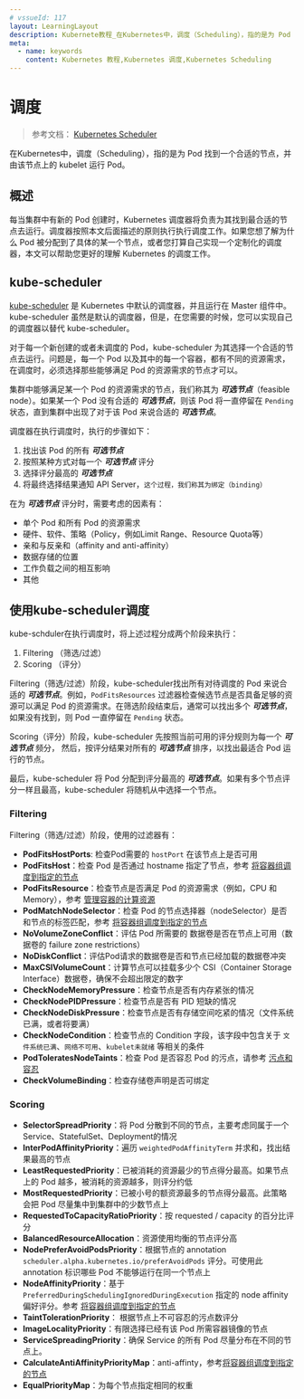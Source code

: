 ```yaml
---
# vssueId: 117
layout: LearningLayout
description: Kubernete教程_在Kubernetes中，调度（Scheduling），指的是为 Pod 找到一个合适的节点，并由该节点上的 kubelet 运行 Pod。
meta:
  - name: keywords
    content: Kubernetes 教程,Kubernetes 调度,Kubernetes Scheduling
---
```


# 调度

> 参考文档： [Kubernetes Scheduler](https://kubernetes.io/docs/concepts/scheduling/kube-scheduler/)

在Kubernetes中，调度（Scheduling），指的是为 Pod 找到一个合适的节点，并由该节点上的 kubelet 运行 Pod。

## 概述

每当集群中有新的 Pod 创建时，Kubernetes 调度器将负责为其找到最合适的节点去运行。调度器按照本文后面描述的原则执行执行调度工作。如果您想了解为什么 Pod 被分配到了具体的某一个节点，或者您打算自己实现一个定制化的调度器，本文可以帮助您更好的理解 Kubernetes 的调度工作。

## kube-scheduler

[kube-scheduler](https://kubernetes.io/docs/reference/command-line-tools-reference/kube-scheduler/) 是 Kubernetes 中默认的调度器，并且运行在 Master 组件中。kube-scheduler 虽然是默认的调度器，但是，在您需要的时候，您可以实现自己的调度器以替代 kube-scheduler。

对于每一个新创建的或者未调度的 Pod，kube-scheduler 为其选择一个合适的节点去运行。问题是，每一个 Pod 以及其中的每一个容器，都有不同的资源需求，在调度时，必须选择那些能够满足 Pod 的资源需求的节点才可以。

集群中能够满足某一个 Pod 的资源需求的节点，我们称其为 ***可选节点***（feasible node）。如果某一个 Pod 没有合适的 ***可选节点***，则该 Pod 将一直停留在 `Pending` 状态，直到集群中出现了对于该 Pod 来说合适的 ***可选节点***。

调度器在执行调度时，执行的步骤如下：
1. 找出该 Pod 的所有 ***可选节点***
2. 按照某种方式对每一个 ***可选节点*** 评分
3. 选择评分最高的 ***可选节点***
4. 将最终选择结果通知 API Server，`这个过程，我们称其为绑定（binding）`

在为 ***可选节点*** 评分时，需要考虑的因素有：
* 单个 Pod 和所有 Pod 的资源需求
* 硬件、软件、策略（Policy，例如Limit Range、Resource Quota等）
* 亲和与反亲和（affinity and anti-affinity）
* 数据存储的位置
* 工作负载之间的相互影响
* 其他

## 使用kube-scheduler调度

kube-schduler在执行调度时，将上述过程分成两个阶段来执行：
1. Filtering （筛选/过滤）
2. Scoring （评分）

Filtering（筛选/过滤）阶段，kube-scheduler找出所有对待调度的 Pod 来说合适的 ***可选节点***。例如，`PodFitsResources` 过滤器检查候选节点是否具备足够的资源可以满足 Pod 的资源需求。在筛选阶段结束后，通常可以找出多个 ***可选节点***，如果没有找到，则 Pod 一直停留在 `Pending` 状态。

Scoring（评分）阶段，kube-scheduler 先按照当前可用的评分规则为每一个 ***可选节点*** 频分， 然后，按评分结果对所有的 ***可选节点*** 排序，以找出最适合 Pod 运行的节点。

最后，kube-scheduler 将 Pod 分配到评分最高的 ***可选节点***。如果有多个节点评分一样且最高，kube-scheduler 将随机从中选择一个节点。

### Filtering

Filtering（筛选/过滤）阶段，使用的过滤器有：

* **PodFitsHostPorts**: 检查Pod需要的 `hostPort` 在该节点上是否可用
* **PodFitsHost**：检查 Pod 是否通过 hostname 指定了节点，参考 [将容器组调度到指定的节点](/learning/k8s-intermediate/config/assign-pod-node.html#指定节点-nodename)
* **PodFitsResource**：检查节点是否满足 Pod 的资源需求（例如，CPU 和 Memory），参考 [管理容器的计算资源](/learning/k8s-intermediate/config/computing-resource.html)
* **PodMatchNodeSelector**：检查 Pod 的节点选择器（nodeSelector）是否和节点的标签匹配，参考 [将容器组调度到指定的节点](/learning/k8s-intermediate/config/assign-pod-node.html#节点选择器-nodeselector)
* **NoVolumeZoneConflict**：评估 Pod 所需要的 数据卷是否在节点上可用（数据卷的 failure zone restrictions）
* **NoDiskConflict**：评估Pod请求的数据卷是否和节点已经加载的数据卷冲突
* **MaxCSIVolumeCount**：计算节点可以挂载多少个 CSI（Container Storage Interface）数据卷，确保不会超出限定的数字
* **CheckNodeMemoryPressure**：检查节点是否有内存紧张的情况
* **CheckNodePIDPressure**：检查节点是否有 PID 短缺的情况
* **CheckNodeDiskPressure**：检查节点是否有存储空间吃紧的情况（文件系统已满，或者将要满）
* **CheckNodeCondition**：检查节点的 Condition 字段，该字段中包含关于 `文件系统已满`、`网络不可用`、`kubelet未就绪` 等相关的条件
* **PodToleratesNodeTaints**：检查 Pod 是否容忍 Pod 的污点，请参考 [污点和容忍](/learning/k8s-intermediate/config/taints-toleration/)
* **CheckVolumeBinding**：检查存储卷声明是否可绑定

### Scoring

* **SelectorSpreadPriority**：将 Pod 分散到不同的节点，主要考虑同属于一个 Service、StatefulSet、Deployment的情况
* **InterPodAffinityPriority**：遍历 `weightedPodAffinityTerm` 并求和，找出结果最高的节点
* **LeastRequestedPriority**：已被消耗的资源最少的节点得分最高。如果节点上的 Pod 越多，被消耗的资源越多，则评分约低
* **MostRequestedPriority**：已被小号的额资源最多的节点得分最高。此策略会把 Pod 尽量集中到集群中的少数节点上
* **RequestedToCapacityRatioPriority**：按 requested / capacity 的百分比评分
* **BalancedResourceAllocation**：资源使用均衡的节点评分高
* **NodePreferAvoidPodsPriority**：根据节点的 annotation `scheduler.alpha.kubernetes.io/preferAvoidPods` 评分。可使用此 annotation 标识哪些 Pod 不能够运行在同一个节点上
* **NodeAffinityPriority**：基于 `PreferredDuringSchedulingIgnoredDuringExecution` 指定的 node affinity 偏好评分。参考 [将容器组调度到指定的节点](/learning/k8s-intermediate/config/assign-pod-node.html#affinity-and-anti-affinity)
* **TaintTolerationPriority**： 根据节点上不可容忍的污点数评分
* **ImageLocalityPriority**：有限选择已经有该 Pod 所需容器镜像的节点
* **ServiceSpreadingPriority**：确保 Service 的所有 Pod 尽量分布在不同的节点上。
* **CalculateAntiAffinityPriorityMap**：anti-affinty，参考[将容器组调度到指定的节点](/learning/k8s-intermediate/config/assign-pod-node.html#affinity-and-anti-affinity)
* **EqualPriorityMap**：为每个节点指定相同的权重
